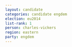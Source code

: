 ```yaml
---
layout: candidate
categories: candidate engdem
election: eu2014
list-rank: 1
person: charles-vickers
region: eastern
party: engdem
---
```

